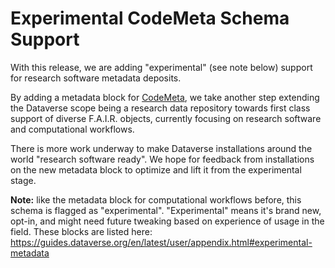 # Experimental CodeMeta Schema Support

With this release, we are adding "experimental" (see note below) support for research software metadata deposits.

By adding a metadata block for [CodeMeta](https://codemeta.github.io), we take another step extending the Dataverse
scope being a research data repository towards first class support of diverse F.A.I.R. objects, currently focusing
on research software and computational workflows.

There is more work underway to make Dataverse installations around the world "research software ready". We hope
for feedback from installations on the new metadata block to optimize and lift it from the experimental stage.

**Note:** like the metadata block for computational workflows before, this schema is flagged as "experimental".
"Experimental" means it's brand new, opt-in, and might need future tweaking based on experience of usage in the field.
These blocks are listed here: https://guides.dataverse.org/en/latest/user/appendix.html#experimental-metadata